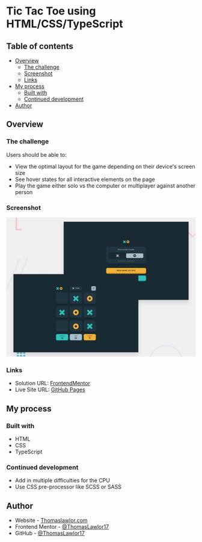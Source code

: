 # Tic Tac Toe using HTML/CSS/TypeScript

## Table of contents

- [Overview](#overview)
  - [The challenge](#the-challenge)
  - [Screenshot](#screenshot)
  - [Links](#links)
- [My process](#my-process)
  - [Built with](#built-with)
  - [Continued development](#continued-development)
- [Author](#author)


## Overview

### The challenge

Users should be able to:

- View the optimal layout for the game depending on their device's screen size
- See hover states for all interactive elements on the page
- Play the game either solo vs the computer or multiplayer against another person

### Screenshot

![Design preview for the Tic Tac Toe coding challenge](./preview.jpg)

### Links

- Solution URL: [FrontendMentor](https://www.frontendmentor.io/solutions/typescript-tac-toe-tictactoe-using-htmlcsstypescript-z-rnjWGBEf)
- Live Site URL: [GitHub Pages](https://thomaslawlor17.github.io/tic-tac-toe/)

## My process

### Built with

- HTML
- CSS
- TypeScript

### Continued development

- Add in multiple difficulties for the CPU
- Use CSS pre-processor like SCSS or SASS

## Author

- Website - [Thomaslawlor.com](https://thomaslawlor.com)
- Frontend Mentor - [@ThomasLawlor17](https://www.frontendmentor.io/profile/ThomasLawlor17)
- GitHub - [@ThomasLawlor17](https://github.com/ThomasLawlor17)

